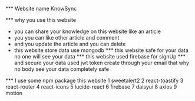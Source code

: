 *** Website name KnowSync 

*** why you use this website
* you can share your knowledge on this website like an article 
* you you can like other article and comment 
* and you update the article and you can delete
* this website store data use mongodb
*** this website safe for your data no one will see your data 
*** this website used firebase for signUp 
*** and secure your data used jwt token create through your email that why no body see your data completely safe
 

 *** I use some npm package this website
1 sweetalert2
2 react-toastify
3 react-router
4 react-icons
5 lucide-react
6 firebase
7 daisyui
8 axios
9 motion



